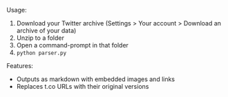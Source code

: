 Usage:
1. Download your Twitter archive (Settings > Your account > Download an archive of your data)
2. Unzip to a folder
3. Open a command-prompt in that folder
4. `python parser.py`

Features:
- Outputs as markdown with embedded images and links
- Replaces t.co URLs with their original versions

